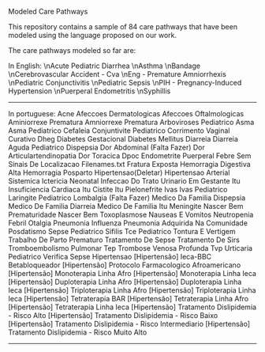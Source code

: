 Modeled Care Pathways

This repository contains a sample of 84 care pathways that have been modeled using the language proposed on our work.

The care pathways modeled so far are:

In English:
\nAcute Pediatric Diarrhea 
\nAsthma 
\nBandage 
\nCerebrovascular Accident - Cva 
\nEng - Premature Amniorrhexis 
\nPediatric Conjunctivitis 
\nPediatric Sepsis 
\nPIH - Pregnancy-Induced Hypertension 
\nPuerperal Endometritis 
\nSyphillis
__________________________________________________
In portuguese:
Acne
Afeccoes Dermatologicas
Afeccoes Oftalmologicas
Aminiorrexe Prematura
Amniorrexe Prematura
Arboviroses Pediatrico
Asma
Asma Pediatrico
Cefaleia
Conjuntivite Pediatrico
Corrimento Vaginal
Curativo
Dheg
Diabetes Gestacional
Diabetes Mellitus
Diarreia
Diarreia Aguda Pediatrico
Dispepsia
Dor Abdominal (Falta Fazer)
Dor Articulartendinopatia
Dor Toracica
Dpoc
Endometrite Puerperal
Febre Sem Sinais De Localizacao
Filenames.txt
Fratura Exposta
Hemorragia Digestiva Alta
Hemorragia Posparto
Hipertensao(Deletar)
Hipertensao Arterial Sistemica
Ictericia Neonatal
Infeccao Do Trato Urinario Em Gestante Itu
Insuficiencia Cardiaca
Itu  Cistite
Itu  Pielonefrite
Ivas
Ivas Pediatrico
Laringite Pediatrico
Lombalgia (Falta Fazer)
Medico Da Familia Dispepsia
Medico De Familia Diarreia
Medico De Familia Itu
Meningite
Nascer Bem Prematuridade
Nascer Bem Toxoplasmose
Nauseas E Vomitos
Neutropenia Febril
Otalgia
Pneumonia  Influenza
Pneumonia Adquirida Na Comunidade
Posdatismo
Sepse Pediatrico
Sifilis
Tce Pediatrico
Tontura E Vertigem
Trabalho De Parto Prematuro
Tratamento De Sepse
Tratamento De Sirs
Tromboembolismo Pulmonar Tep
Trombose Venosa Profunda Tvp
Urticaria Pediatrico
Verifica Sepse
Hipertensao
[Hipertensão] Ieca-BBC Betabloqueador
[Hipertensão] Protocolo Farmacologico Afroamericano
[Hipertensão] Monoterapia Linha Afro
[Hipertensão] Monoterapia Linha Ieca
[Hipertensão] Duploterapia Linha Afro
[Hipertensão] Duploterapia Linha Ieca
[Hipertensão] Triploterapia Linha Afro
[Hipertensão] Triploterapia Linha Ieca
[Hipertensão] Tetraterapia BAR
[Hipertensão] Tetraterapia Linha Afro
[Hipertensão] Tetraterapia Linha Ieca
[Hipertensão] Tratamento Dislipidemia - Risco Alto
[Hipertensão] Tratamento Dislipidemia - Risco Baixo
[Hipertensão] Tratamento Dislipidemia - Risco Intermediario
[Hipertensão] Tratamento Dislipidemia - Risco Muito Alto
______________________________________________________